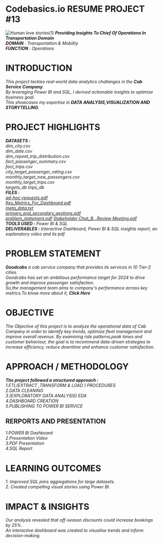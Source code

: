 # Codebasics.io RESUME PROJECT #13  
![Human love stories(1)](https://github.com/user-attachments/assets/9c5274c7-db3f-4e6e-80d1-67abb29f6351)
_**Providing Insights To Chief Of Operations In Transportation Domain**  
**DOMAIN**   :  Transportation & Mobility  
**FUNCTION** :  Operations_

# INTRODUCTION  
_This project tackles real-world data analytics challanges in the **_Cab Service Company_**.  
By leveraging Power BI and SQL, I derived actionable insights to optimize business goal.  
This showcases my expertise in **_DATA ANALYSIS,VISUALIZATION  AND  
STORYTELLING_**._

 # PROJECT HIGHLIGHTS  
 _**DATASETS :**  
 dim_city.csv  
 dim_date.csv  
 dim_repeat_trip_distribution.csv  
 fact_passenger_summary.csv  
 fact_trips.csv  
 city_target_passenger_rating.csv   
 monthly_target_new_passengers.csv  
 monthly_target_trips.csv  
 targets_db 
 trips_db  
 **FILES :**  
 [ad-hoc-requests.pdf](https://drive.google.com/file/d/16VjP50hI0V8rHCcxks_u8lcsCNnPEQDW/view?usp=drivesdk)   
 [Key_Metrics_For_Dashboard.pdf](https://drive.google.com/file/d/16YaXbcQkR1q6VmgoHGqiX04av4Gw0G8X/view?usp=drivesdk)   
 [meta_data.txt](https://drive.google.com/file/d/16lbBT_YDcUTajbTKxOI694XP5UONF157/view?usp=drivesdk)  
 [primary_and_secondary_qestions.pdf](https://drive.google.com/file/d/173C8UhIwltiggPgbG_yPDpPE4vbMUM_X/view?usp=drivesdk)   
 [problem_statement.pdf]() 
 [Stakeholder Chat_B...Review Meeting.pdf]()  
 **TOOLS USED :** Power BI & SQL  
 **DELIVERABLES :** Interactive Dashboard, Power BI & SQL insights report, an explanatory video and its pdf._ 

# PROBLEM STATEMENT  
_**Goodcabs** a cab service company that provides its services in 10 Tier-2 cities.  
Goodcabs has set an ambitious performance target for 2024 to drive growth and improve passenger satisfaction.  
So,the management team aims to company's performance across key metrics.To know more about it, **Click Here**_

# OBJECTIVE
_The Objective of this project is to analyze the operational data of Cab Company in order to identify 
key trends, optimize fleet management and improve overall revenue. By examining ride patterns,peak times 
and customer behaviour, the goal is to recommend data-driven strategies to increase efficiency, reduce downtime 
and enhance customer satisfaction._

# APPROACH / METHODOLOGY
_**The project followed a structured approach :**_  
_1.ETL(EXTRACT ,TRANSFORM & LOAD ) PROCEDURES_  
_2.DATA CLEANING_  
_3.(EXPLORATORY DATA ANALYSIS) EDA_  
_4.DASHBOARD CREATION_  
_5.PUBLISHING TO POWER BI SERVICE_

## RERPORTS AND PRESENTATION 
_1.POWER BI Dashboard_  
_2.Presentation Video_   
_3.PDF Presentation_   
_4.SQL Report_ 

# LEARNING  OUTCOMES 
_1. Improved SQL joins aggregations for large datasets._  
_2. Created compelling visual stories using Power BI._

# IMPACT & INSIGHTS  
_Our analysis revealed that off-season discounts could increase bookings by 25%.  
An interactive dashboard was created to visualise trends and inform decision-making._
